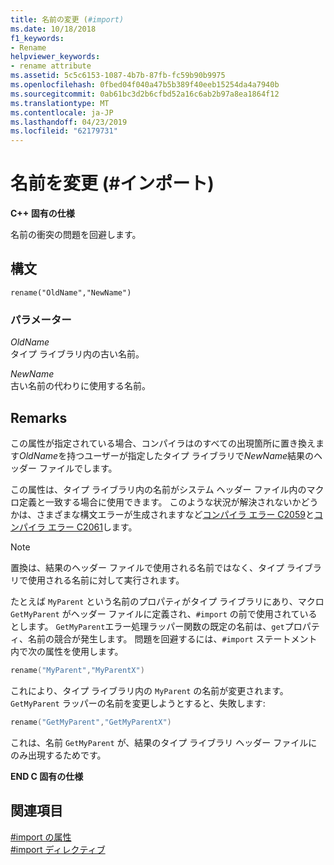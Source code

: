 ```yaml
---
title: 名前の変更 (#import)
ms.date: 10/18/2018
f1_keywords:
- Rename
helpviewer_keywords:
- rename attribute
ms.assetid: 5c5c6153-1087-4b7b-87fb-fc59b90b9975
ms.openlocfilehash: 0fbed04f040a47b5b389f40eeb15254da4a7940b
ms.sourcegitcommit: 0ab61bc3d2b6cfbd52a16c6ab2b97a8ea1864f12
ms.translationtype: MT
ms.contentlocale: ja-JP
ms.lasthandoff: 04/23/2019
ms.locfileid: "62179731"
---
```

# <a name="rename-import"></a>名前を変更 (\#インポート)

**C++ 固有の仕様**

名前の衝突の問題を回避します。

## <a name="syntax"></a>構文

```
rename("OldName","NewName")
```

### <a name="parameters"></a>パラメーター

*OldName*<br/>
タイプ ライブラリ内の古い名前。

*NewName*<br/>
古い名前の代わりに使用する名前。

## <a name="remarks"></a>Remarks

この属性が指定されている場合、コンパイラはのすべての出現箇所に置き換えます*OldName*を持つユーザーが指定したタイプ ライブラリで*NewName*結果のヘッダー ファイルでします。

この属性は、タイプ ライブラリ内の名前がシステム ヘッダー ファイル内のマクロ定義と一致する場合に使用できます。 このような状況が解決されないかどうかは、さまざまな構文エラーが生成されますなど[コンパイラ エラー C2059](../error-messages/compiler-errors-1/compiler-error-c2059.md)と[コンパイラ エラー C2061](../error-messages/compiler-errors-1/compiler-error-c2061.md)します。

> [!NOTE]
> 置換は、結果のヘッダー ファイルで使用される名前ではなく、タイプ ライブラリで使用される名前に対して実行されます。

たとえば `MyParent` という名前のプロパティがタイプ ライブラリにあり、マクロ `GetMyParent` がヘッダー ファイルに定義され、`#import` の前で使用されているとします。 `GetMyParent`エラー処理ラッパー関数の既定の名前は、`get`プロパティ、名前の競合が発生します。 問題を回避するには、`#import` ステートメント内で次の属性を使用します。

```cpp
rename("MyParent","MyParentX")
```

これにより、タイプ ライブラリ内の `MyParent` の名前が変更されます。 `GetMyParent` ラッパーの名前を変更しようとすると、失敗します:

```cpp
rename("GetMyParent","GetMyParentX")
```

これは、名前 `GetMyParent` が、結果のタイプ ライブラリ ヘッダー ファイルにのみ出現するためです。

**END C 固有の仕様**

## <a name="see-also"></a>関連項目

[#import の属性](../preprocessor/hash-import-attributes-cpp.md)<br/>
[#import ディレクティブ](../preprocessor/hash-import-directive-cpp.md)